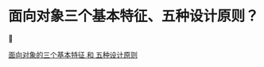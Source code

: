 # 面向对象三个基本特征、五种设计原则？

🍎

[面向对象的三个基本特征 和 五种设计原则](https://blog.csdn.net/cancan8538/article/details/8057095)